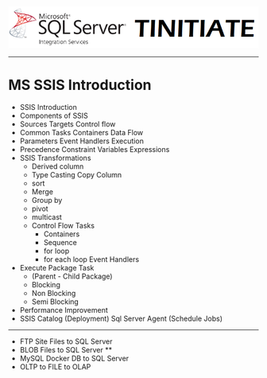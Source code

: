  ![tinitiate.com ssis](tiniaitessis.png)
 * * *
# MS SSIS Introduction
* SSIS Introduction
* Components of SSIS
* Sources Targets Control flow
* Common Tasks Containers Data Flow
* Parameters Event Handlers Execution
* Precedence Constraint Variables Expressions
* SSIS Transformations
    * Derived column
    * Type Casting Copy Column
    * sort
    * Merge
    * Group by
    * pivot
    * multicast
    * Control Flow Tasks
        * Containers
        * Sequence
        * for loop
        * for each loop Event Handlers
* Execute Package Task 
    * (Parent - Child Package)
    * Blocking 
    * Non Blocking
    * Semi Blocking
* Performance Improvement
* SSIS Catalog (Deployment) Sql Server Agent (Schedule Jobs)

* * *
* FTP Site Files to SQL Server
* BLOB Files to SQL Server **
* MySQL Docker DB to SQL Server
* OLTP to FILE to OLAP
